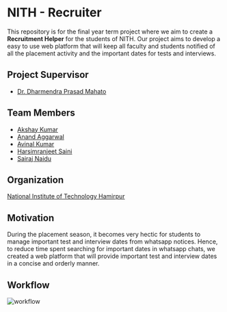 # NITH - Recruiter

This repository is for the final year term project where we aim to create a **Recruitment Helper** for the students of NITH. Our project aims to develop a easy to use web platform that will keep all faculty and students notified of all the placement activity and the important dates for tests and interviews.

## Project Supervisor

- [Dr. Dharmendra Prasad Mahato](https://www.linkedin.com/in/dr-dharmendra-prasad-mahato-6a271b6b/)

## Team Members

- [Akshay Kumar](https://github.com/akshaykumar99)
- [Anand Aggarwal](https://github.com/anand9git)
- [Avinal Kumar](https://github.com/avinal)
- [Harsimranjeet Saini](https://github.com)
- [Sairaj Naidu](https://github.com/Sairajnaidu5525)

## Organization

[National Institute of Technology Hamirpur](https://nith.ac.in/)

## Motivation

During the placement season, it becomes very hectic for students to manage important test and interview dates from whatsapp notices. Hence, to reduce time spent searching for important dates in whatsapp chats, we created a web platform that will provide important test and interview dates in a concise and orderly manner.

## Workflow

![workflow]()

